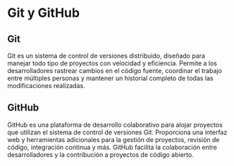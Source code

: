 # Git y GitHub

## Git
Git es un sistema de control de versiones distribuido, diseñado para manejar todo tipo de proyectos con velocidad y eficiencia. Permite a los desarrolladores rastrear cambios en el código fuente, coordinar el trabajo entre múltiples personas y mantener un historial completo de todas las modificaciones realizadas.

## GitHub
GitHub es una plataforma de desarrollo colaborativo para alojar proyectos que utilizan el sistema de control de versiones Git. Proporciona una interfaz web y herramientas adicionales para la gestión de proyectos, revisión de código, integración continua y más. GitHub facilita la colaboración entre desarrolladores y la contribución a proyectos de código abierto.

